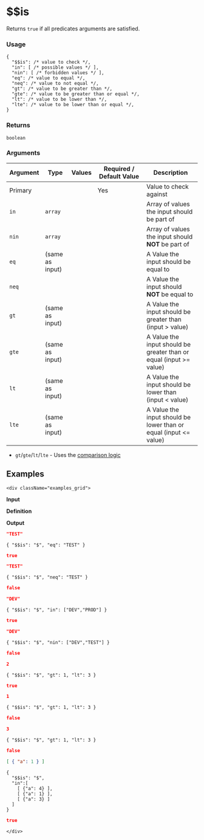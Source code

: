 # $$is

Returns `true` if all predicates arguments are satisfied.

### Usage
```transformers
{
  "$$is": /* value to check */,
  "in": [ /* possible values */ ],
  "nin": [ /* forbidden values */ ],
  "eq": /* value to equal */,
  "neq": /* value to not equal */,
  "gt": /* value to be greater than */,
  "gte": /* value to be greater than or equal */,
  "lt": /* value to be lower than */,
  "lte": /* value to be lower than or equal */,
}
```
### Returns
`boolean`

### Arguments
| Argument | Type            | Values | Required / Default&nbsp;Value | Description                                                        |
|----------|-----------------|--------|-------------------------------|--------------------------------------------------------------------|
| Primary  |                 |        | Yes                           | Value to check against                                             |
| `in`     | `array`         |        |                               | Array of values the input should be part of                        |
| `nin`    | `array`         |        |                               | Array of values the input should **NOT** be part of                |
| `eq`     | (same as input) |        |                               | A Value the input should be equal to                               |
| `neq`    |                 |        |                               | A Value the input should **NOT** be equal to                       |
| `gt`     | (same as input) |        |                               | A Value the input should be greater than (input > value)           |
| `gte`    | (same as input) |        |                               | A Value the input should be greater than or equal (input >= value) |
| `lt`     | (same as input) |        |                               | A Value the input should be lower than (input < value)             |
| `lte`    | (same as input) |        |                               | A Value the input should be lower than or equal (input \<= value)  |

* `gt`/`gte`/`lt`/`lte` - Uses the [comparison logic](../comparison-logic.md)

## Examples
```mdx-code-block
<div className="examples_grid">
```

**Input**

**Definition**

**Output**


```json
"TEST"
```
```transformers
{ "$$is": "$", "eq": "TEST" }
```
```json
true
```


```json
"TEST"
```
```transformers
{ "$$is": "$", "neq": "TEST" }
```
```json
false
```


```json
"DEV"
```
```transformers
{ "$$is": "$", "in": ["DEV","PROD"] }
```
```json
true
```


```json
"DEV"
```
```transformers
{ "$$is": "$", "nin": ["DEV","TEST"] }
```
```json
false
```


```json
2
```
```transformers
{ "$$is": "$", "gt": 1, "lt": 3 }
```
```json
true
```


```json
1
```
```transformers
{ "$$is": "$", "gt": 1, "lt": 3 }
```
```json
false
```


```json
3
```
```transformers
{ "$$is": "$", "gt": 1, "lt": 3 }
```
```json
false
```


```json
[ { "a": 1 } ]
```
```transformers
{ 
  "$$is": "$", 
  "in":[
    [ {"a": 4} ],
    [ {"a": 1} ],
    [ {"a": 3} ]
  ]
}
```
```json
true
```


```mdx-code-block
</div>
```
